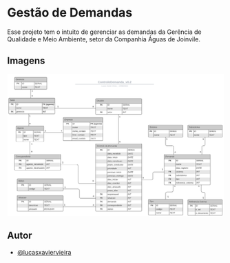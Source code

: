 # Gestão de Demandas

Esse projeto tem o intuito de gerenciar as demandas da Gerência de Qualidade e Meio Ambiente, setor da Companhia Águas de Joinvile.

## Imagens

![Doc][ref]

[ref]: assets/v.01_modelagem_dados.png

## Autor

- [@lucasxaviervieira](https://www.github.com/lucasxaviervieira)
